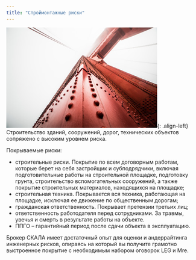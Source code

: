 ```yaml
---
title: "Строймонтажные риски"
---
```


![image-left](/assets/images/reinsurance/build.jpg){: .align-left}
Строительство зданий, сооружений, дорог, технических объектов сопряжено с высоким уровнем риска. 

Покрываемые риски: 
* строительные риски. Покрытие по всем договорным работам, которые берет на себя застройщик и субподрядчики, включая подготовительные работы на строительной площадке, подготовку грунта, строительство вспомогательных сооружений, а также покрытие строительных материалов, находящихся на площадке;
* строительная техника. Покрывается вся техника, работающая на площадке, исключая ее движение по общественным дорогам;
* гражданская ответственность. Покрывает претензии третьих лиц;
* ответственность работодателя перед сотрудниками. За травмы, увечья и смерть в результате работы на объекте.
* ППГО – гарантийный период после сдачи объекта в эксплуатацию.

Брокер СКАЛА имеет достаточный опыт для оценки и андеррайтинга инженерных рисков, опираясь на который вы получите грамотно выстроенное покрытие с необходимым набором оговорок LEG и Mre.
